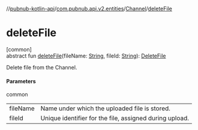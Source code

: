 //[pubnub-kotlin-api](../../../index.md)/[com.pubnub.api.v2.entities](../index.md)/[Channel](index.md)/[deleteFile](delete-file.md)

# deleteFile

[common]\
abstract fun [deleteFile](delete-file.md)(fileName: [String](https://kotlinlang.org/api/core/kotlin-stdlib/kotlin/-string/index.html), fileId: [String](https://kotlinlang.org/api/core/kotlin-stdlib/kotlin/-string/index.html)): [DeleteFile](../../com.pubnub.api.endpoints.files/-delete-file/index.md)

Delete file from the Channel.

#### Parameters

common

| | |
|---|---|
| fileName | Name under which the uploaded file is stored. |
| fileId | Unique identifier for the file, assigned during upload. |
